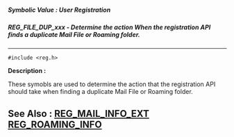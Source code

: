 ##### Symbolic Value : User Registration
##### REG_FILE_DUP_xxx - Determine the action When the registration API finds a duplicate Mail File or Roaming folder. 
---
```
#include <reg.h>
```
**Description :**

These symobls are used to determine the action that the registration API should 
take when finding a duplicate Mail File or Roaming folder. 

**See Also :**
[REG_MAIL_INFO_EXT](/reference/Data/REG_MAIL_INFO_EXT)
[REG_ROAMING_INFO](/reference/Data/REG_ROAMING_INFO)
---
